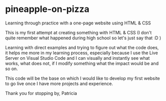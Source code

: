 # pineapple-on-pizza
Learning through practice with a one-page website using HTML & CSS

This is my first attempt at creating something with HTML & CSS (I don't quite remember what happened during high school so let's just say that :D )

Learning with direct examples and trying to figure out what the code does, it helps me more in my learning process, especially because I use the Live Server on Visual Studio Code and I can visually and instantly see what works, what does not, if I modify something what the impact would be and so on.

This code will be the base on which I would like to develop my first website to go live once I have more projects and experience.

Thank you for stopping by,
Patricia
